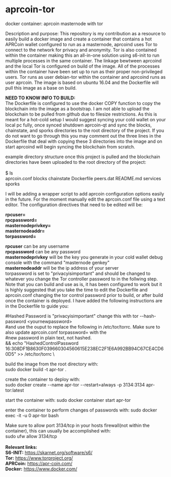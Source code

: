 # aprcoin-tor
docker container: aprcoin masternode with tor

Description and purpose:
This repository is my contribution as a resource to easily build a docker image and create a container that contains a hot APRCoin wallet configured to run as a masternode, aprcoind uses Tor to connect to the network for privacy and anonymity. Tor is also contained within the container making this an all-in-one solution using s6-init to run multiple processes in the same container. The linkage bewtween aprcoind and the local Tor is configured on build of the image. All of the processes within the container have been set up to run as their proper non-privileged users. Tor runs as user debian-tor within the container and aprcoind runs as user aprcoin. The image is based on ubuntu 16.04 and the Dockerfile will pull this image as a base on build.

<b>NEED TO KNOW INFO TO BUILD:</b><br>
The Dockerfile is configured to use the docker COPY function to copy the blockchain into the image as a bootstrap. I am not able to upload the blockchain to be pulled from github due to filesize restrictions. As this is meant for a hot-cold setup I would suggest syncing your cold wallet on your local pc fully, once synced shutdown aprcoin-qt and sync the blocks, chainstate, and sporks directories to the root directory of the project. If you do not want to go through this you may comment out the three lines in the Dockerfile that deal with copying these 3 directories into the image and on start aprcoind will begin syncing the blockchain from scratch.

example directory structure once this project is pulled and the blockchain directories have been uploaded to the root directory of the project:<br>
<br>
$ ls                                                                                      
aprcoin.conf  blocks  chainstate  Dockerfile  peers.dat  README.md  services  sporks<br>

I will be adding a wrapper script to add aprcoin configuration options easily in the future. For the moment manually edit the aprcoin.conf file using a text editor. The configuration directives that need to be edited will be:

<b>rpcuser=</b><br>
<b>rpcpassword=</b><br>
<b>masternodeprivkey=</b><br>
<b>masternodeaddr=</b><br>
<b>torpassword=</b><br>

<b>rpcuser</b> can be any username<br>
<b>rpcpassword</b> can be any password<br>
<b>masternodeprivkey</b> will be the key you generate in your cold wallet debug console with the command "masternode genkey"<br>
<b>masternodeaddr</b> will be the ip address of your server<br>
torpassword is set to "privacyisimportant" and should be changed to whatever you change the Tor controller password to in the follwing step. Note that you can build and use as is, it has been configured to work but it is highly suggested that you take the time to edit the Dockerfile and aprcoin.conf changing the tor control password prior to build, or after build once the container is deployed. I have added the following instructions are in the Dockerfile to guide you:
     
#Hashed Password is "privacyisimportant" change this with tor --hash-password \<yournewpassword\><br>
#and use the ouput to replace the following in /etc/tor/torrc. Make sure to also update aprcoin.conf torpassword= with the<br>
#new password in plain text, not hashed.<br>
&&    echo "HashedControlPassword 16:308DF1B8630F039660304560615E238EC2F1E6A992BB94C67CE4CD60D5" >> /etc/tor/torrc \

build the image from the root directory with:<br>
sudo docker build -t apr-tor .

create the container to deploy with:<br>
sudo docker create --name apr-tor --restart=always -p 3134:3134 apr-tor:latest

start the container with:
sudo docker container start apr-tor

enter the container to perform changes of passwords with:
sudo docker exec -it -u 0 apr-tor bash

Make sure to allow port 3134/tcp in your hosts firewall(not within the container), this can usually be accomplished with:<br>
sudo ufw allow 3134/tcp<br>
<br>
<b>Relevant links:</b><br>
<b>S6-INIT:</b> https://skarnet.org/software/s6/ <br>
<b>Tor:</b> https://www.torproject.org/ <br>
<b>APRCoin:</b> https://apr-coin.com/ <br>
<b>Docker:</b> https://www.docker.com/ <br>
